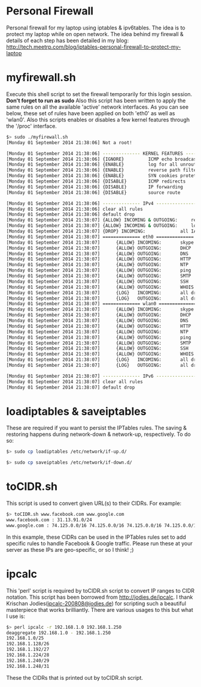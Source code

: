 Personal Firewall
=================

Personal firewall for my laptop using iptables &amp; ipv6tables. The idea is to protect my laptop while on open network. The idea behind my firewall & details of each step has been detailed in my blog: http://tech.meetrp.com/blog/iptables-personal-firewall-to-protect-my-laptop

myfirewall.sh
=============
Execute this shell script to set the firewall temporarily for this login session. <b>Don't forget to run as sudo</b> Also this script has been written to apply the same rules on all the available 'active' network interfaces. As you can see below, these set of rules have been applied on both 'eth0' as well as 'wlan0'. Also this scripts enables or disables a few kernel features through the '/proc' interface.

```bash
$> sudo ./myfirewall.sh
[Monday 01 September 2014 21:38:06] Not a root!

[Monday 01 September 2014 21:38:06] -------------- KERNEL FEATURES ---------------
[Monday 01 September 2014 21:38:06] {IGNORE} 		 ICMP echo broadcasts
[Monday 01 September 2014 21:38:06] {ENABLE} 		 log for all unroutable packets
[Monday 01 September 2014 21:38:06] {ENABLE} 		 reverse path filtering
[Monday 01 September 2014 21:38:06] {ENABLE} 		 SYN cookies protetion
[Monday 01 September 2014 21:38:06] {DISABLE} 		 ICMP redirects
[Monday 01 September 2014 21:38:06] {DISABLE} 		 IP forwarding
[Monday 01 September 2014 21:38:06] {DISABLE} 		 source route

[Monday 01 September 2014 21:38:06] -------------- IPv4 ---------------
[Monday 01 September 2014 21:38:06] clear all rules
[Monday 01 September 2014 21:38:06] default drop
[Monday 01 September 2014 21:38:07] {ALLOW} INCOMING & OUTGOING: 	 related & established packets
[Monday 01 September 2014 21:38:07] {ALLOW} INCOMING & OUTGOING: 	 loopback interface
[Monday 01 September 2014 21:38:07] {DROP} INCOMING: 			 all IANA reserved IPs
[Monday 01 September 2014 21:38:07] ============== eth0 ==============
[Monday 01 September 2014 21:38:07] 	 {ALLOW} INCOMING: 		 skype
[Monday 01 September 2014 21:38:07] 	 {ALLOW} OUTGOING: 		 DHCP
[Monday 01 September 2014 21:38:07] 	 {ALLOW} OUTGOING: 		 DNS
[Monday 01 September 2014 21:38:07] 	 {ALLOW} OUTGOING: 		 HTTP
[Monday 01 September 2014 21:38:07] 	 {ALLOW} OUTGOING: 		 NTP
[Monday 01 September 2014 21:38:07] 	 {ALLOW} OUTGOING: 		 ping
[Monday 01 September 2014 21:38:07] 	 {ALLOW} OUTGOING: 		 SMTP
[Monday 01 September 2014 21:38:07] 	 {ALLOW} OUTGOING: 		 SSH
[Monday 01 September 2014 21:38:07] 	 {ALLOW} OUTGOING: 		 WHOIS
[Monday 01 September 2014 21:38:07] 	 {LOG}   INCOMING: 		 all dropped
[Monday 01 September 2014 21:38:07] 	 {LOG}   OUTGOING: 		 all dropped
[Monday 01 September 2014 21:38:07] ============== wlan0 ==============
[Monday 01 September 2014 21:38:07] 	 {ALLOW} INCOMING: 		 skype
[Monday 01 September 2014 21:38:07] 	 {ALLOW} OUTGOING: 		 DHCP
[Monday 01 September 2014 21:38:07] 	 {ALLOW} OUTGOING: 		 DNS
[Monday 01 September 2014 21:38:07] 	 {ALLOW} OUTGOING: 		 HTTP
[Monday 01 September 2014 21:38:07] 	 {ALLOW} OUTGOING: 		 NTP
[Monday 01 September 2014 21:38:07] 	 {ALLOW} OUTGOING: 		 ping
[Monday 01 September 2014 21:38:07] 	 {ALLOW} OUTGOING: 		 SMTP
[Monday 01 September 2014 21:38:07] 	 {ALLOW} OUTGOING: 		 SSH
[Monday 01 September 2014 21:38:07] 	 {ALLOW} OUTGOING: 		 WHOIS
[Monday 01 September 2014 21:38:07] 	 {LOG}   INCOMING: 		 all dropped
[Monday 01 September 2014 21:38:07] 	 {LOG}   OUTGOING: 		 all dropped

[Monday 01 September 2014 21:38:07] -------------- IPv6 ---------------
[Monday 01 September 2014 21:38:07] clear all rules
[Monday 01 September 2014 21:38:07] default drop
```

loadiptables & saveiptables
===========================
These are required if you want to persist the IPTables rules. The saving & restoring happens during network-down & network-up, respectively. To do so:

```bash
$> sudo cp loadiptables /etc/network/if-up.d/

$> sudo cp saveiptables /etc/network/if-down.d/
```

toCIDR.sh
=========
This script is used to convert given URL(s) to their CIDRs. For example:

```bash
$> toCIDR.sh www.facebook.com www.google.com
www.facebook.com : 31.13.91.0/24
www.google.com : 74.125.0.0/16 74.125.0.0/16 74.125.0.0/16 74.125.0.0/16 74.125.0.0/16 74.125.0.0/16
```

In this example, these CIDRs can be used in the IPTables rules set to add specific rules to handle Facebook & Google traffic. Please run these at your server as these IPs are geo-specific, or so I think! ;)

ipcalc
======
This 'perl' script is required by toCIDR.sh script to convert IP ranges to CIDR notation. This script has been borrowed from http://jodies.de/ipcalc. I thank Krischan Jodies(<ipcalc-200808@jodies.de>) for scripting such a beautiful masterpiece that works brilliantly. There are various usages to this but what I use is:

```bash
$> perl ipcalc -r 192.168.1.0 192.168.1.250
deaggregate 192.168.1.0 - 192.168.1.250
192.168.1.0/25
192.168.1.128/26
192.168.1.192/27
192.168.1.224/28
192.168.1.240/29
192.168.1.248/31
```

These the CIDRs that is printed out by toCIDR.sh script.
